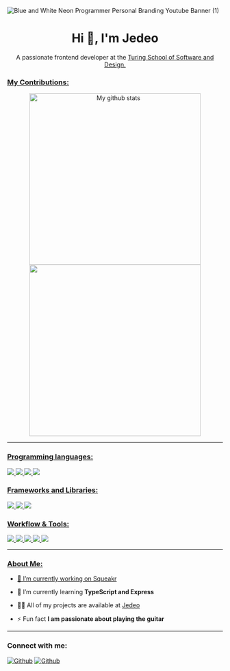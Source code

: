 ![Blue and White Neon Programmer Personal Branding Youtube Banner (1)](https://user-images.githubusercontent.com/16736352/200133754-26f7b687-6fb5-4b39-baeb-c09a9888115a.png)

<h1 align="center">Hi 👋, I'm Jedeo</h1>
<p align="center">A passionate frontend developer at the <a href="https://turing.edu/"/>Turing School of Software and Design.</p>

<h3> My Contributions: </h3>
 
 <p  align="center">
<img align="center" src="https://github-readme-stats.vercel.app/api?username=jedeo&show_icons=true&include_all_commits=true&theme=cobalt&hide_border=true" alt="My github stats" width=400px/> 

<img align="center" src="https://github-readme-stats.vercel.app/api/top-langs/?username=jedeo&layout=compact&theme=cobalt&hide_border=true"  width=400px/>


</p>

<hr>

<h3>Programming languages: </h3>

<p>

  <img src="https://img.shields.io/badge/HTML5-E34F26?style=for-the-badge&logo=html5&logoColor=white" />
  <img src="https://img.shields.io/badge/CSS3-1572B6?style=for-the-badge&logo=css3&logoColor=white" />
  <img src="https://img.shields.io/badge/JavaScript-323330?style=for-the-badge&logo=javascript&logoColor=F7DF1E" />
 <img src="https://img.shields.io/badge/-ApolloGraphQL-311C87?style=for-the-badge&logo=apollo-graphql" />
 <!--- <img src="https://img.shields.io/badge/TypeScript-007ACC?style=for-the-badge&logo=typescript&logoColor=white" /> --->
 
</p>

<h3>Frameworks and Libraries: </h3>
<p>
  <img src="https://img.shields.io/badge/React-20232A?style=for-the-badge&logo=react&logoColor=61DAFB" />
  <img src="https://img.shields.io/badge/Bootstrap-563D7C?style=for-the-badge&logo=bootstrap&logoColor=white" />
  <img src="https://img.shields.io/badge/react router-red?style=for-the-badge&logo=react router&logoColor=white" />
</p>

<h3> Workflow & Tools:</h3>

<p>
  <img src="https://img.shields.io/badge/VisualStudio-007ACC?style=for-the-badge&logo=VisualStudio&logoColor=white" />
  <img src="https://img.shields.io/badge/Github-black?style=for-the-badge&logo=Github&logoColor=white" />
  <img src="https://img.shields.io/badge/Git-E34F26?style=for-the-badge&logo=Git&logoColor=white" />
  <img src="https://img.shields.io/badge/Webpack-0769AD?style=for-the-badge&logo=Webpack&logoColor=black" />
  <img src="https://img.shields.io/badge/circleci-343434?style=for-the-badge&logo=circleci&logoColor=white" />
 </p>

<hr>
<h3 align="left">About Me:</h3>

- 🔭 I’m currently working on [Squeakr](https://github.com/Squeaker-2207/squeaker-fe)

- 🌱 I’m currently learning **TypeScript and Express**

- 👨‍💻 All of my projects are available at [Jedeo](https://github.com/Jedeo)

- ⚡ Fun fact **I am passionate about playing the guitar**

<hr>
<h3 align="left">Connect with me:</h3>
<p align="left">
 
[<img alt="Github" src="https://img.shields.io/badge/GitHub-%2312100E.svg?&style=for-the-badge&logo=Github&logoColor=white" />](https://github.com/jedeo) [<img alt="Github" src="https://img.shields.io/badge/linkedin-%231DA1F2.svg?&style=for-the-badge&logo=linkedIn&logoColor=white" />](https://www.linkedin.com/in/jedeo/)
 
</p>





<!--
**Jedeo/Jedeo** is a ✨ _special_ ✨ repository because its `README.md` (this file) appears on your GitHub profile.

Here are some ideas to get you started:

- 🔭 I’m currently working on ...
- 🌱 I’m currently learning ...
- 👯 I’m looking to collaborate on ...
- 🤔 I’m looking for help with ...
- 💬 Ask me about ...
- 📫 How to reach me: ...
- 😄 Pronouns: ...
- ⚡ Fun fact: ...
-->

